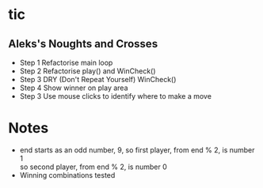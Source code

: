 # tic
## Aleks's Noughts and Crosses
* Step 1 Refactorise main loop
* Step 2 Refactorise play() and WinCheck()
* Step 3 DRY (Don't Repeat Yourself) WinCheck()
* Step 4 Show winner on play area
* Step 3 Use mouse clicks to identify where to make a move

# Notes
* end starts as an odd number, 9, 
  so first player, from end % 2, is number 1  
  so second player, from end % 2, is number 0
* Winning combinations tested